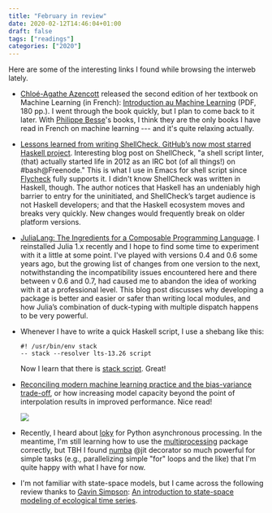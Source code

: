 ```yaml
---
title: "February in review"
date: 2020-02-12T14:46:04+01:00
draft: false
tags: ["readings"]
categories: ["2020"]
---
```


Here are some of the interesting links I found while browsing the interweb lately.

- [Chloé-Agathe Azencott](http://cazencott.info) released the second edition of her textbook on Machine Learning (in French): [Introduction au Machine Learning](http://cazencott.info/dotclear/public/lectures/IntroML_Azencott.pdf) (PDF, 180 pp.). I went through the book quickly, but I plan to come back to it later. With [Philippe Besse](https://www.math.univ-toulouse.fr/~besse/)'s books, I think they are the only books I have read in French on machine learning --- and it's quite relaxing actually.
- [Lessons learned from writing ShellCheck, GitHub’s now most starred Haskell project](https://www.vidarholen.net/contents/blog/?p=859). Interesting blog post on ShellCheck, "a shell script linter, (that) actually started life in 2012 as an IRC bot (of all things!) on #bash@Freenode." This is what I use in Emacs for shell script since [Flycheck](https://www.flycheck.org/en/latest/languages.html) fully supports it. I didn't know ShellCheck was written in Haskell, though. The author notices that Haskell has an undeniably high barrier to entry for the uninitiated, and ShellCheck’s target audience is not Haskell developers; and that the Haskell ecosystem moves and breaks very quickly. New changes would frequently break on older platform versions.
- [JuliaLang: The Ingredients for a Composable Programming Language](https://white.ucc.asn.au/2020/02/09/whycompositionaljulia.html). I reinstalled Julia 1.x recently and I hope to find some time to experiment with it a little at some point. I've played with versions 0.4 and 0.6 some years ago, but the growing list of changes from one version to the next, notwithstanding the incompatibility issues encountered here and there between v 0.6 and 0.7, had caused me to abandon the idea of working with it at a professional level. This blog post discusses why developing a package is better and easier or safer than writing local modules, and how Julia’s combination of duck-typing with multiple dispatch happens to be very powerful.
- Whenever I have to write a quick Haskell script, I use a shebang like this:

  ```shell
  #! /usr/bin/env stack
  -- stack --resolver lts-13.26 script
  ```

  Now I learn that there is [stack script](https://www.wespiser.com/posts/2020-02-02-Command-Line-Haskell.html). Great!

- [Reconciling modern machine learning practice and the bias-variance trade-off](https://arxiv.org/abs/1812.11118), or how increasing model capacity beyond the point of interpolation results in improved performance. Nice read!

  ![](/img/2020-02-12-15-13-23.png)

- Recently, I heard about [loky](https://loky.readthedocs.io/en/stable/) for Python asynchronous processing. In the meantime, I'm still learning how to use the [multiprocessing](https://docs.python.org/3/library/multiprocessing.html) package correctly, but TBH I found [numba](http://numba.pydata.org) @jit decorator so much powerful for simple tasks (e.g., parallelizing simple "for" loops and the like) that I'm quite happy with what I have for now.
- I'm not familiar with state-space models, but I came across the following review thanks to [Gavin Simpson](https://twitter.com/ucfagls/status/1225821518476611584?s=20): [An introduction to state-space modeling of ecological time series](https://arxiv.org/abs/2002.02001).

